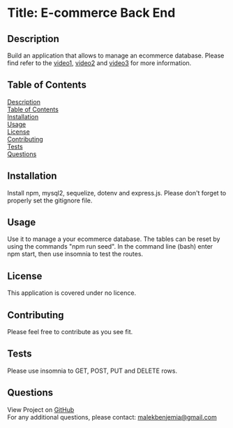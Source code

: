 # Title: E-commerce Back End</br>

## <span id="description">Description</span>
Build an application that allows to manage an ecommerce database. Please find refer to the <a href="https://drive.google.com/file/d/1TX-GWMsnec7NIjbq3FoOIUKdQZ-SqdSH/view">video1</a>, <a href="https://drive.google.com/file/d/1CkAi6H_u9PsZbOV36XkLUJFxDaBMuxK8/view">video2</a> and <a href="https://drive.google.com/file/d/1_Yae2ZG4MOC-a-HsUwVmr19O1GwSBK44/view">video3</a> for more information.

## <span id="content">Table of Contents</span>
<a href="#description">Description</a></br>
<a href="#content">Table of Contents</a></br>
<a href="#installation">Installation</a></br>
<a href="#usage">Usage</a></br>
<a href="#license">License</a></br>
<a href="#contribution">Contributing</a></br>
<a href="#tests">Tests</a></br>
<a href="#questions">Questions</a></br>

## <span id="installation">Installation</span>
Install npm, mysql2, sequelize, dotenv and express.js. Please don't forget to properly set the gitignore file.

## <span id="usage">Usage</span>
Use it to manage a your ecommerce database. The tables can be reset by using the commands "npm run seed". In the command line (bash) enter npm start, then use insomnia to test the routes.

## <span id="license">License</span>
This application is covered under no licence.

## <span id="contribution">Contributing</span>
Please feel free to contribute as you see fit.

## <span id="tests">Tests</span>
Please use insomnia to GET, POST, PUT and DELETE rows.

## <span id="questions">Questions</span>
View Project on <a href="https://github.com/malek-benjemia">GitHub</a><br>
For any additional questions, please contact: malekbenjemia@gmail.com